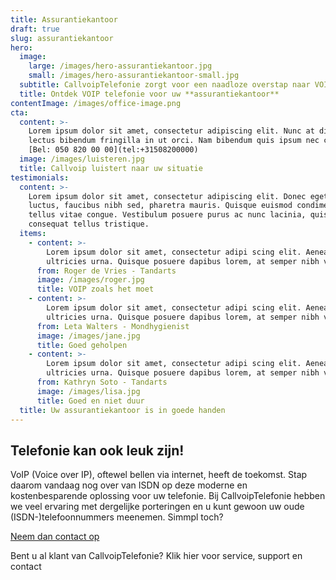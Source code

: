 ```yaml
---
title: Assurantiekantoor
draft: true
slug: assurantiekantoor
hero:
  image:
    large: /images/hero-assurantiekantoor.jpg
    small: /images/hero-assurantiekantoor-small.jpg
  subtitle: CallvoipTelefonie zorgt voor een naadloze overstap naar VOIP!
  title: Ontdek VOIP telefonie voor uw **assurantiekantoor**
contentImage: /images/office-image.png
cta:
  content: >-
    Lorem ipsum dolor sit amet, consectetur adipiscing elit. Nunc at diam id
    lectus bibendum fringilla in ut orci. Nam bibendum quis ipsum nec congue.
    [Bel: 050 820 00 00](tel:+31508200000)
  image: /images/luisteren.jpg
  title: Callvoip luistert naar uw situatie
testimonials:
  content: >-
    Lorem ipsum dolor sit amet, consectetur adipiscing elit. Donec eget massa
    luctus, faucibus nibh sed, pharetra mauris. Quisque euismod condimentum
    tellus vitae congue. Vestibulum posuere purus ac nunc lacinia, quis
    consequat tellus tristique.
  items:
    - content: >-
        Lorem ipsum dolor sit amet, consectetur adipi scing elit. Aenean ut
        ultricies urna. Quisque posuere dapibus lorem, at semper nibh vel.
      from: Roger de Vries - Tandarts
      image: /images/roger.jpg
      title: VOIP zoals het moet
    - content: >-
        Lorem ipsum dolor sit amet, consectetur adipi scing elit. Aenean ut
        ultricies urna. Quisque posuere dapibus lorem, at semper nibh vel.
      from: Leta Walters - Mondhygienist
      image: /images/jane.jpg
      title: Goed geholpen
    - content: >-
        Lorem ipsum dolor sit amet, consectetur adipi scing elit. Aenean ut
        ultricies urna. Quisque posuere dapibus lorem, at semper nibh vel.
      from: Kathryn Soto - Tandarts
      image: /images/lisa.jpg
      title: Goed en niet duur
  title: Uw assurantiekantoor is in goede handen
---
```


<h2 class="mb-4">Telefonie kan ook leuk zijn!</h2>
<p>VoIP (Voice over IP), oftewel bellen via internet, heeft de toekomst. Stap daarom vandaag nog over van ISDN op deze moderne en kostenbesparende oplossing voor uw telefonie. Bij CallvoipTelefonie hebben we veel ervaring met dergelijke porteringen en u kunt gewoon uw oude (ISDN-)telefoonnummers meenemen. Simmpl toch?</p>
<p class="mb-4">
    <a href="https://www.callvoiptelefonie.nl/offerte-aanvragen/" class="btn btn-primary">Neem dan contact op</a>
</p>
<p>Bent u al klant van CallvoipTelefonie? Klik hier voor service, support en contact</p>

